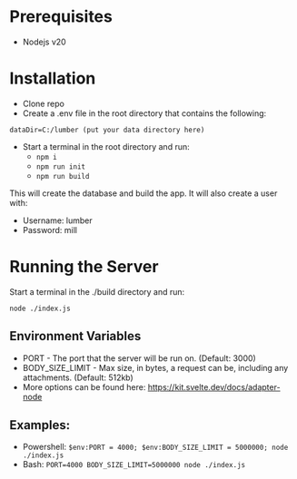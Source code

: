 # Prerequisites

- Nodejs v20

# Installation

- Clone repo
- Create a .env file in the root directory that contains the following:
```
dataDir=C:/lumber (put your data directory here)
```
- Start a terminal in the root directory and run:
  - `npm i`
  - `npm run init`
  - `npm run build`

This will create the database and build the app.
It will also create a user with:
- Username: lumber
- Password: mill

# Running the Server

Start a terminal in the ./build directory and run:

`node ./index.js`
## Environment Variables
  - PORT - The port that the server will be run on. (Default: 3000)
  - BODY_SIZE_LIMIT - Max size, in bytes, a request can be, including any attachments. (Default: 512kb)
  - More options can be found here: https://kit.svelte.dev/docs/adapter-node
## Examples:
  - Powershell: `$env:PORT = 4000; $env:BODY_SIZE_LIMIT = 5000000; node ./index.js`
  - Bash: `PORT=4000 BODY_SIZE_LIMIT=5000000 node ./index.js`
